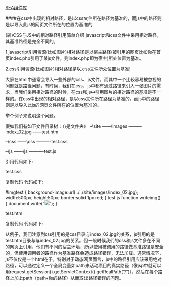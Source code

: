 [SEA组件库](http://panxuepeng.github.io/seajslib/ "SEA组件库")

####在css中出现的相对路径，是以css文件所在路径为基准的，而js中的路径则是以导入此js的网页文件所在的位置为基准的

(转)CSS与JS中的相对路径引用简单介绍
javascript和css文件中采用相对路径，其基准路径是完全不同的。 

1.javascript引用资源(比如图片)相对路径是以宿主路径(被引用的网页比如你在首页index.php引用了某js文件，则index.php即为宿主)所处位置为基准。 

2.css引用资源(比如图片)相对路径是以.css文件所处位置为基准! 

大家在html中通常会导入一些外部的css、js文件，而其中一个比较容易被忽视的问题就是路径问题，有时候，我们在css、js中都有通过路径来引入一张图片的需求，当我们采用相对路径的时候，在css和js中引用图片的相对路径的基准是不一样的。在css中出现的相对路径，是以css文件所在路径为基准的，而js中的路径则是以导入此js的网页文件所在的位置为基准的。 

举个例子来说明这个问题。 

假如我们有如下文件目录树：（\是文件夹） 
–\site 
——\images 
———index_02.jpg 
——test.htm 

–\css 
——\css 
———-test.css 

–\js 
——\js 
———-test.js 

引用代码如下: 

test.css 


复制代码
代码如下:

#imgtest 
{ 
background-image:url(../../site/images/index_02.jpg); 
width:500px; 
height:50px; 
border:solid 1px red; 
} 
test.js 
function writeimg() 
{ 
document.write(“<img src=’images/index_02.jpg’ />”); 
} 

test.htm 


复制代码
代码如下:

<!DOCTYPE html PUBLIC “-//W3C//DTD XHTML 1.0 Transitional//EN” “http://www.w3.org/TR/xhtml1/DTD/xhtml1-transitional.dtd”> 
<html xmlns=”http://www.w3.org/1999/xhtml” > 
<head> 
<title>test</title> 
<script type=”text/javascript” src=”../js/js/test.js”></script> 
<link href=”../css/css/test.css” rel=”stylesheet” type=”text/css” /> 
</head> 
<body> 
<script type=”text/javascript”> 
writeimg(); 
</script> 
<div id=”imgtest”></div> 
</body> 
</html> 

从例子，我们注意到css引用的是css目录与index_02.jpg的关系，js引用的是test.htm目录与与index_02.jpg的关系。但一般时候我们的css和js文件多在不同的网页上引用，他们有不同的宿主环境，所以使用被调用的路径做基准路径是安全的，但使用调用者的路径作为基准路径会造成路径错误，无法加载。通常情况下，js不仅仅是一个html在于，特别对于动态网页而言，js中的路径引用应该采用绝对路径，可以通过定义一个全局变量如path来活动项目的真实路径（像jsp中就可以用request.getSession().getServletContext().getRealPath(“/”)），然后在每个路径上加上path（path+你的路径）从而取出路径错误的问题。
